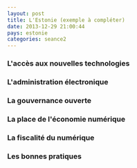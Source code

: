 ```yaml
---
layout: post
title: L'Estonie (exemple à compléter)
date: 2013-12-29 21:00:44
pays: estonie
categories: seance2
---
```


### L'accès aux nouvelles technologies

### L'administration électronique

### La gouvernance ouverte

### La place de l'économie numérique

### La fiscalité du numérique

### Les bonnes pratiques
